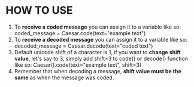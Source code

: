 # HOW TO USE
1. To **receive a coded message** you can assign it to a variable like so: coded_message = Caesar.code(text="example text") 
2. To **receive a decoded message** you can assign it to a variable like so: decoded_message = Caesar.decode(text="coded text")  
3. Default unicode shift of a character is 1, if you want to **change shift value**, let's say to 3, simply add shift=3 to code() or decode() function like so: Caesar().code(text="example text", shift=3)
4. Remember that when decoding a message, **shift value must be the same** as when the message was coded.

